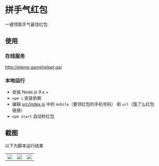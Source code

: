# 拼手气红包

一键领取手气最佳红包

## 使用

### 在线服务

http://eleme.gamehelper.ga/

### 本地运行

- 安装 Node.js 9.x +
- `npm i` 安装依赖
- 编辑 [src/index.js](src/index.js) 中的 `mobile`（要领红包的手机号码） 和 `url`（饿了么红包链接）
- `npm start` 自动秒红包

## 截图

以下为脚本运行结果

<table>
  <tr>
    <td>
      <img src="https://user-images.githubusercontent.com/8413791/35775069-7f07ce46-09bc-11e8-8fc4-6bbe983c089d.png">
    </td>
    <td>
      <img src="https://user-images.githubusercontent.com/8413791/35775073-a36248f2-09bc-11e8-905a-0630d4c11714.png">
    </td>
    <td>
      <img src="https://user-images.githubusercontent.com/8413791/35775092-1b3447c2-09bd-11e8-89a7-6a60fd9219ff.png">
    </td>
  </tr>
</table>
